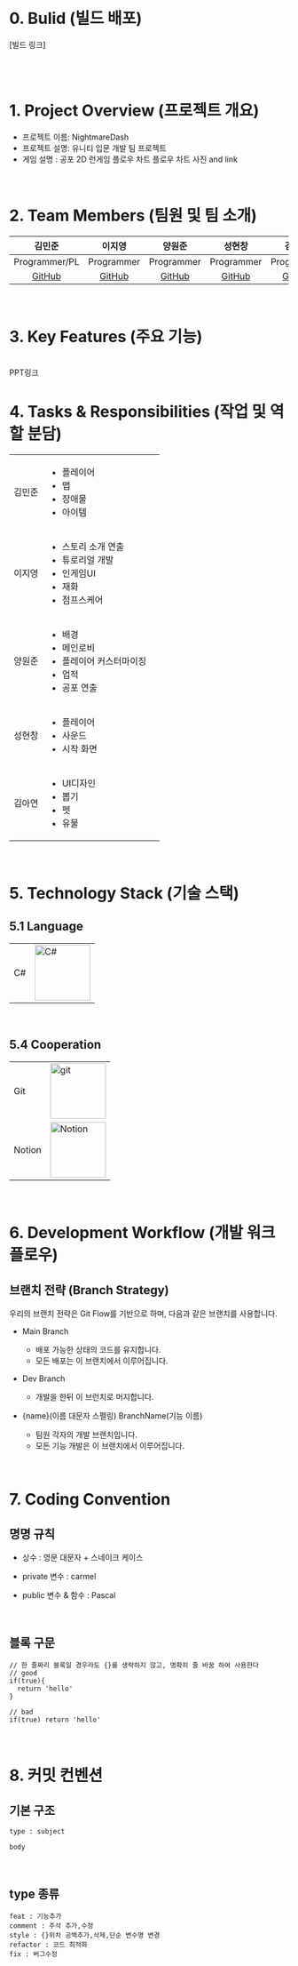 <br/>
<br/>

# 0. Bulid (빌드 배포)
[빌드 링크]

<br/>
<br/>

# 1. Project Overview (프로젝트 개요)
- 프로젝트 이름: NightmareDash
- 프로젝트 설명: 유니티 입문 개발 팀 프로젝트
- 게임 설명 : 공포 2D 런게임
플로우 차트
플로우 차트 사진 and link
<br/>

# 2. Team Members (팀원 및 팀 소개)
| 김민준 | 이지영 | 양원준 | 성현창 | 김아연 |
|:------:|:------:|:------:|:------:|:------:|
| Programmer/PL | Programmer | Programmer | Programmer | Programmer |
| [GitHub](https://github.com/Toaaaa) | [GitHub](https://github.com/LeeJiyoung0511) | [GitHub](https://github.com/kierwl) | [GitHub](https://github.com/SHC7065) | [GitHub](https://github.com/borigulmi) |

<br/>

# 3. Key Features (주요 기능)
<br/>
PPT링크
<br/>

# 4. Tasks & Responsibilities (작업 및 역할 분담)
|  |  |  |
|-----------------|-----------------|-----------------|
| 김민준   | <ul><li>플레이어</li><li>맵</li><li>장애물</li><li>아이템</li></ul>     |
| 이지영   | <ul><li>스토리 소개 연출</li><li>튜로리얼 개발</li><li>인게임UI</li><li>재화</li><li>점프스케어</li></ul>      |
| 양원준   | <ul><li>배경</li><li>메인로비</li><li>플레이어 커스터마이징</li><li>업적</li><li>공포 연출</li></ul>            |
| 성현창   | <ul><li>플레이어</li><li>사운드</li><li>시작 화면</li></ul>     |
| 김아연   | <ul><li>UI디자인</li><li>뽑기</li><li>펫</li><li>유물</li></ul>     |

<br/>

# 5. Technology Stack (기술 스택)
## 5.1 Language
|  |  |
|-----------------|-----------------|
| C#|<img src="https://github.com/user-attachments/assets/2e122e74-a28b-4ce7-aff6-382959216d31" alt="C#" width="100">| 


<br/>

## 5.4 Cooperation
|  |  |
|-----------------|-----------------|
| Git    |  <img src="https://github.com/user-attachments/assets/483abc38-ed4d-487c-b43a-3963b33430e6" alt="git" width="100">    |
| Notion    |  <img src="https://github.com/user-attachments/assets/34141eb9-deca-416a-a83f-ff9543cc2f9a" alt="Notion" width="100">    |

<br/>

# 6. Development Workflow (개발 워크플로우)
## 브랜치 전략 (Branch Strategy)
우리의 브랜치 전략은 Git Flow를 기반으로 하며, 다음과 같은 브랜치를 사용합니다.

- Main Branch
  - 배포 가능한 상태의 코드를 유지합니다.
  - 모든 배포는 이 브랜치에서 이루어집니다.

- Dev Branch
  - 개발을 한뒤 이 브런치로 머지합니다.
  
- {name}(이름 대문자 스펠링) BranchName(기능 이름)
  - 팀원 각자의 개발 브랜치입니다.
  - 모든 기능 개발은 이 브랜치에서 이루어집니다.

<br/>

# 7. Coding Convention

## 명명 규칙

* 상수 : 영문 대문자 + 스네이크 케이스

* private 변수 : carmel

* public 변수 & 함수 : Pascal

<br/>

## 블록 구문
```
// 한 줄짜리 블록일 경우라도 {}를 생략하지 않고, 명확히 줄 바꿈 하여 사용한다
// good
if(true){
  return 'hello'
}

// bad
if(true) return 'hello'
```
<br/>

# 8. 커밋 컨벤션
## 기본 구조
```
type : subject

body 
```
<br/>

## type 종류
```
feat : 기능추가
comment : 주석 추가,수정
style : {}위치 공백추가,삭제,단순 변수명 변경
refactor : 코드 최적화
fix : 버그수정
```
<br/>
